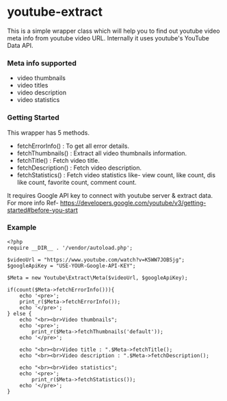 # youtube-extract

This is a simple wrapper class which will help you to find out youtube video meta info from youtube video URL. Internally it uses youtube's YouTube Data API.

### Meta info supported
- video thumbnails
- video titles
- video description
- video statistics

### Getting Started

This wrapper has 5 methods.
- fetchErrorInfo() : To get all error details.
- fetchThumbnails() : Extract all video thumbnails information.
- fetchTitle() : Fetch video title.
- fetchDescription() : Fetch video description.
- fetchStatistics() : Fetch video statistics like- view count, like count, dis like count, favorite count, comment count.

It requires Google API key to connect with youtube server & extract data. For more info Ref- https://developers.google.com/youtube/v3/getting-started#before-you-start

### Example

```
<?php
require __DIR__ . '/vendor/autoload.php';

$videoUrl = "https://www.youtube.com/watch?v=K5WW7JOBSjg";
$googleApiKey = "USE-YOUR-Google-API-KEY";

$Meta = new Youtube\Extract\Meta($videoUrl, $googleApiKey);

if(count($Meta->fetchErrorInfo())){
	echo '<pre>';
	print_r($Meta->fetchErrorInfo());
	echo '</pre>';
} else {
	echo "<br><br>Video thumbnails";
	echo '<pre>';
		print_r($Meta->fetchThumbnails('default'));
	echo '</pre>';

	echo "<br><br>Video title : ".$Meta->fetchTitle();
	echo "<br><br>Video description : ".$Meta->fetchDescription();

	echo "<br><br>Video statistics";
	echo '<pre>';
		print_r($Meta->fetchStatistics());
	echo '</pre>';
}
```
